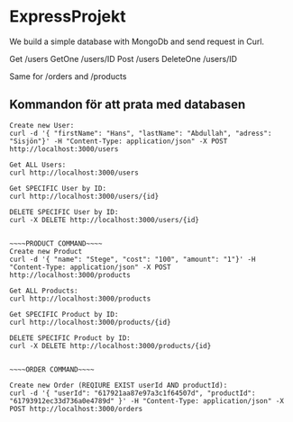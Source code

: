 # ExpressProjekt

We build a simple database with MongoDb and send request in Curl.

Get /users
GetOne /users/ID
Post /users
DeleteOne /users/ID

Same for /orders and /products

## Kommandon för att prata med databasen

~~~~USER COMMAND~~~~
Create new User:
curl -d '{ "firstName": "Hans", "lastName": "Abdullah", "adress": "Sisjön"}' -H "Content-Type: application/json" -X POST http://localhost:3000/users

Get ALL Users:
curl http://localhost:3000/users

Get SPECIFIC User by ID:
curl http://localhost:3000/users/{id}

DELETE SPECIFIC User by ID:
curl -X DELETE http://localhost:3000/users/{id}


~~~~PRODUCT COMMAND~~~~
Create new Product
curl -d '{ "name": "Stege", "cost": "100", "amount": "1"}' -H "Content-Type: application/json" -X POST http://localhost:3000/products

Get ALL Products:
curl http://localhost:3000/products

Get SPECIFIC Product by ID:
curl http://localhost:3000/products/{id}

DELETE SPECIFIC Product by ID:
curl -X DELETE http://localhost:3000/products/{id}


~~~~ORDER COMMAND~~~~

Create new Order (REQIURE EXIST userId AND productId):
curl -d '{ "userId": "617921aa87e97a3c1f64507d", "productId": "61793912ec33d736a0e4789d" }' -H "Content-Type: application/json" -X POST http://localhost:3000/orders
